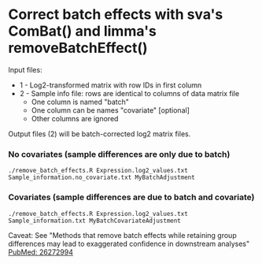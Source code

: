 # Correct batch effects with sva's ComBat() and limma's removeBatchEffect()

Input files:
- 1 - Log2-transformed matrix with row IDs in first column
- 2 - Sample info file: rows are identical to columns of data matrix file
   -   One column is named "batch" 
   -   One column can be names "covariate" [optional]
   -   Other columns are ignored

Output files (2) will be batch-corrected log2 matrix files.


### No covariates (sample differences are only due to batch)
```
./remove_batch_effects.R Expression.log2_values.txt Sample_information.no_covariate.txt MyBatchAdjustment
```

### Covariates (sample differences are due to batch and covariate)
```
./remove_batch_effects.R Expression.log2_values.txt Sample_information.txt MyBatchCovariateAdjustment
```

Caveat: See "Methods that remove batch effects while retaining group differences may lead to exaggerated confidence in downstream analyses"
[PubMed: 26272994](https://www.ncbi.nlm.nih.gov/pubmed/26272994)
